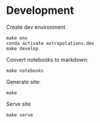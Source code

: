 # Development

Create dev environment

```
make env
conda activate extrapolations.dev
make develop
```

Convert notebooks to markdown:

```
make notebooks
```

Generate site:

```
make
```

Serve site

```
make serve
```


